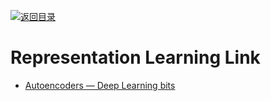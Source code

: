 [![返回目录](https://user-images.githubusercontent.com/5803001/38079637-ff0abcf0-3371-11e8-9b76-ad651620afc7.jpg)](https://github.com/wx-chevalier/Awesome-Lists)

# Representation Learning Link

- [Autoencoders — Deep Learning bits](https://hackernoon.com/autoencoders-deep-learning-bits-1-11731e200694#.s2liww9h0)
